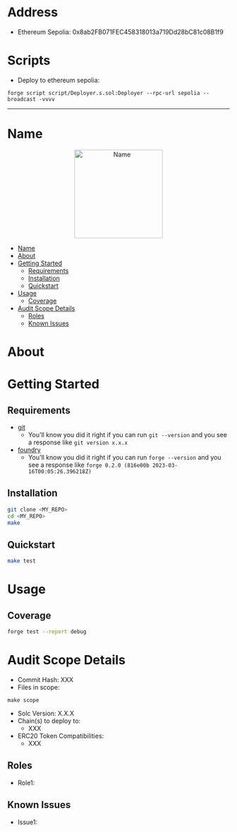 # Address

- Ethereum Sepolia: 0x8ab2FB071FEC458318013a719Dd28bC81c08B1f9

# Scripts

- Deploy to ethereum sepolia:

```
forge script script/Deployer.s.sol:Deployer --rpc-url sepolia --broadcast -vvvv
```

<hr/>

# Name 

<p align="center">
<img src="./images/logo.png" width="200" alt="Name">
<br/>


- [Name](#name)
- [About](#about)
- [Getting Started](#getting-started)
  - [Requirements](#requirements)
  - [Installation](#installation)
  - [Quickstart](#quickstart)
- [Usage](#usage)
  - [Coverage](#coverage)
- [Audit Scope Details](#audit-scope-details)
  - [Roles](#roles)
  - [Known Issues](#known-issues)


# About

<!-- Include a blurb about your project, including a link to docs if applicable -->

# Getting Started

## Requirements

- [git](https://git-scm.com/book/en/v2/Getting-Started-Installing-Git)
  - You'll know you did it right if you can run `git --version` and you see a response like `git version x.x.x`
- [foundry](https://getfoundry.sh/)
  - You'll know you did it right if you can run `forge --version` and you see a response like `forge 0.2.0 (816e00b 2023-03-16T00:05:26.396218Z)`
<!-- Additional requirements here -->

## Installation

```bash
git clone <MY_REPO>
cd <MY_REPO>
make
```

## Quickstart 

```bash
make test
```

# Usage 

## Coverage

```bash
forge test --report debug
```

# Audit Scope Details 

- Commit Hash: XXX
- Files in scope:
``` 
make scope
```
- Solc Version: X.X.X
- Chain(s) to deploy to:
  - XXX
- ERC20 Token Compatibilities:
  - XXX

## Roles

- Role1: <!-- Description -->

## Known Issues

- Issue1: <!-- Description -->